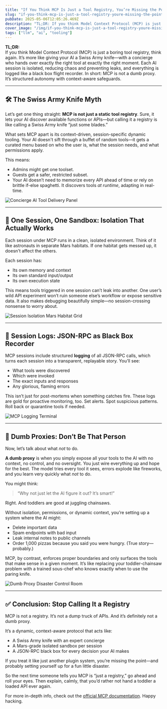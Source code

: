 ```yaml
---
title: "If You Think MCP Is Just a Tool Registry, You’re Missing the Point"
slug: "if-you-think-mcp-is-just-a-tool-registry-youre-missing-the-point-5982"
pubDate: 2025-05-06T12:05:26.469Z
description: "TL;DR: If you think Model Context Protocol (MCP) is just a boring tool registry, think again. It’s..."
cover_image: "/img/if-you-think-mcp-is-just-a-tool-registry-youre-missing-the-point-5982/cover-https-3a-2f-2fdev-to-uploads-s3-amazonaws-com-2fuploads-2farticles-2f6d0vfswfzmmtth0y1uov.png"
tags: ["llm", "ai", "tooling"]
---
```


**TL;DR:**  
If you think Model Context Protocol (MCP) is just a boring tool registry, think again. It’s more like giving your AI a Swiss Army knife—with a concierge who hands over exactly the right tool at exactly the right moment. Each AI session is isolated, reducing chaos and preventing leaks, and everything is logged like a black box flight recorder. 
In short: MCP is not a dumb proxy. It’s structured autonomy with context-aware safeguards.

---

## 🛠 The Swiss Army Knife Myth

Let’s get one thing straight: **MCP is not just a static tool registry**. Sure, it lets your AI discover available functions or APIs—but calling it a registry is like calling a Swiss Army knife “just some blades.”

What sets MCP apart is its context-driven, session-specific dynamic tooling. Your AI doesn't sift through a buffet of random tools—it gets a curated menu based on who the user is, what the session needs, and what permissions apply.

This means:
- Admins might get one toolset.
- Guests get a safer, restricted subset.
- Your AI doesn’t need to memorize every API ahead of time or rely on brittle if-else spaghetti. It discovers tools *at runtime*, adapting in real-time.

![Concierge AI Tool Delivery Panel](/img/if-you-think-mcp-is-just-a-tool-registry-youre-missing-the-point-5982/n6exliewrg1un68e1zcg.png) 

---

## 🧪 One Session, One Sandbox: Isolation That Actually Works

Each session under MCP runs in a clean, isolated environment. Think of it like astronauts in separate Mars habitats. If one habitat gets messed up, it doesn't affect the others.

Each session has:
- Its own memory and context  
- Its own standard input/output  
- Its own execution state  

This means tools triggered in one session can’t leak into another. One user’s wild API experiment won’t ruin someone else’s workflow or expose sensitive data. It also makes debugging beautifully simple—no session-crossing nonsense to worry about.

![Session Isolation Mars Habitat Grid](/img/if-you-think-mcp-is-just-a-tool-registry-youre-missing-the-point-5982/2cwbzoxxvsm2dtdpg1bo.png)


---

## 📼 Session Logs: JSON-RPC as Black Box Recorder

MCP sessions include structured **logging** of all JSON-RPC calls, which turns each session into a transparent, replayable story. You’ll see:

- What tools were discovered  
- Which were invoked  
- The exact inputs and responses  
- Any glorious, flaming errors  

This isn’t just for post-mortems when something catches fire. These logs are gold for proactive monitoring, too. Set alerts. Spot suspicious patterns. Roll back or quarantine tools if needed.

![MCP Logging Terminal](/img/if-you-think-mcp-is-just-a-tool-registry-youre-missing-the-point-5982/w3or27eajt3e0h8rs38m.png)

---

## 🚨 Dumb Proxies: Don’t Be That Person

Now, let’s talk about what *not* to do.

**A dumb proxy** is when you simply expose all your tools to the AI with no context, no control, and no oversight. You just wire everything up and hope for the best. The model tries every tool it sees, errors explode like fireworks, and you learn very quickly what *not* to do.

You might think:  
> “Why not just let the AI figure it out? It’s smart!”

Right. And toddlers are good at juggling chainsaws.

Without isolation, permissions, or dynamic context, you’re setting up a system where the AI might:
- Delete important data  
- Spam endpoints with bad input  
- Leak internal notes to public channels  
- Order 1,000 pizzas because you said you were hungry. (True story—probably.)

MCP, by contrast, enforces proper boundaries and only surfaces the tools that make sense in a given moment. It’s like replacing your toddler-chainsaw problem with a trained sous-chef who knows exactly when to use the paring knife.

![Dumb Proxy Disaster Control Room](/img/if-you-think-mcp-is-just-a-tool-registry-youre-missing-the-point-5982/sf8np509d8dxa9pnyhgi.png)

---

## ✅ Conclusion: Stop Calling It a Registry

MCP is not a registry. It’s not a dump truck of APIs. And it’s definitely not a dumb proxy.

It’s a dynamic, context-aware protocol that acts like:
- A Swiss Army knife with an expert concierge  
- A Mars-grade isolated sandbox per session  
- A JSON-RPC black box for every decision your AI makes  

If you treat it like just another plugin system, you’re missing the point—and probably setting yourself up for a fun little disaster.

So the next time someone tells you MCP is “just a registry,” go ahead and roll your eyes. Then explain, calmly, that you’d rather not hand a toddler a loaded API ever again.

For more in-depth info, check out the [official MCP documentation](https://modelcontextprotocol.io/introduction). Happy hacking.

